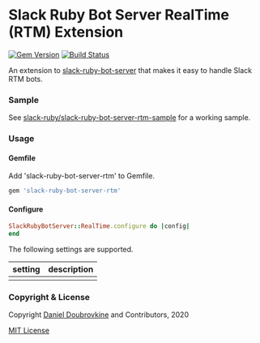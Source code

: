 Slack Ruby Bot Server RealTime (RTM) Extension
==============================================

[![Gem Version](https://badge.fury.io/rb/slack-ruby-bot-server-rtm.svg)](https://badge.fury.io/rb/slack-ruby-bot-server-rtm)
[![Build Status](https://travis-ci.org/slack-ruby/slack-ruby-bot-server-rtm.svg?branch=master)](https://travis-ci.org/slack-ruby/slack-ruby-bot-server-rtm)

An extension to [slack-ruby-bot-server](https://github.com/slack-ruby/slack-ruby-bot-server) that makes it easy to handle Slack RTM bots.

### Sample

See [slack-ruby/slack-ruby-bot-server-rtm-sample](https://github.com/slack-ruby/slack-ruby-bot-server-rtm-sample) for a working sample.

### Usage

#### Gemfile

Add 'slack-ruby-bot-server-rtm' to Gemfile.

```ruby
gem 'slack-ruby-bot-server-rtm'
```

#### Configure

```ruby
SlackRubyBotServer::RealTime.configure do |config|
end
```

The following settings are supported.

setting               | description
----------------------|------------------------------------------------------------------
                      |

### Copyright & License

Copyright [Daniel Doubrovkine](http://code.dblock.org) and Contributors, 2020

[MIT License](LICENSE)
